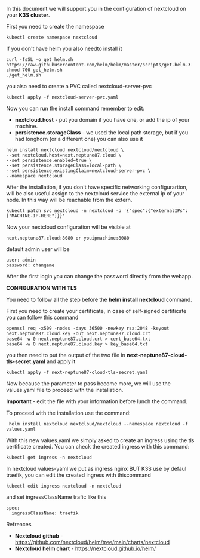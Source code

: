In this document we will support you in the configuration of nextcloud on your **K3S cluster**.

First you need to create the namespace
```
kubectl create namespace nextcloud
```

If you don't have helm you also needto install it
```
curl -fsSL -o get_helm.sh https://raw.githubusercontent.com/helm/helm/master/scripts/get-helm-3
chmod 700 get_helm.sh
./get_helm.sh
```

you also need to create a PVC called nextcloud-server-pvc
```
kubectl apply -f nextcloud-server-pvc.yaml
```

Now you can run the install command remember to edit:
* **nextcloud.host** - put you domain if you have one, or add the ip of your machine.
* **persistence.storageClass** - we used the local path storage, but if you had longhorn (or a different one) you can also use it

```
helm install nextcloud nextcloud/nextcloud \
--set nextcloud.host=next.neptune87.cloud \
--set persistence.enabled=true \
--set persistence.storageClass=local-path \
--set persistence.existingClaim=nextcloud-server-pvc \
--namespace nextcloud
```

After the installation, if you don't have specific networking configurartion, will be also useful assign to the nextcloud service the external ip of your node. In this way will be reachable from the extern.
```
kubectl patch svc nextcloud -n nextcloud -p '{"spec":{"externalIPs":["MACHINE-IP-HERE"]}}'
```

Now your nextcloud configuration will be visible at
```
next.neptune87.cloud:8080 or youipmachine:8080
```

default admin user will be
```
user: admin
password: changeme
```

After the first login you can change the password directly from the webapp.

**CONFIGURATION WITH TLS**

You need to follow all the step before the **helm install nextcloud** command. 

First you need to create your certificate, in case of self-signed certificate you can follow this command
```
openssl req -x509 -nodes -days 36500 -newkey rsa:2048 -keyout next.neptune87.cloud.key -out next.neptune87.cloud.crt
base64 -w 0 next.neptune87.cloud.crt > cert_base64.txt
base64 -w 0 next.neptune87.cloud.key > key_base64.txt
```

you then need to put the output of the two file in **next-neptune87-cloud-tls-secret.yaml** and apply it
```
kubectl apply -f next-neptune87-cloud-tls-secret.yaml
```
Now because the parameter to pass become more, we will use the values.yaml file to proceed with the installation.

**Important** - edit the file with your information before lunch the command.

To proceed with the installation use the command:
```
 helm install nextcloud nextcloud/nextcloud --namespace nextcloud -f values.yaml
``` 

With this new values.yaml we simply asked to create an ingress using the tls certificate created. You can check the created ingress with this command:

```
kubectl get ingress -n nextcloud
```

In nextcloud values-yaml we put as ingress nginx BUT K3S use by defaul traefik, you can edit the created ingress with thiscommand
```
kubectl edit ingress nextcloud -n nextcloud
``` 

and set ingressClassName trafic like this

``` 
spec:
  ingressClassName: traefik
``` 

Refrences
* **Nextcloud github** - https://github.com/nextcloud/helm/tree/main/charts/nextcloud
* **Nextcloud helm chart** - https://nextcloud.github.io/helm/
